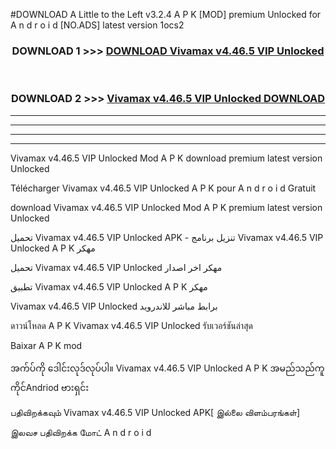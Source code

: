 #DOWNLOAD A Little to the Left v3.2.4 A P K [MOD] premium Unlocked for A n d r o i d [NO.ADS] latest version 1ocs2 



<div align="center">

<h3>DOWNLOAD 1 >>> <a href="https://downloadmod1.web.app/?judul=Vivamax v4.46.5 VIP Unlocked   ">DOWNLOAD Vivamax v4.46.5 VIP Unlocked   </a></h3><br>

<h3>DOWNLOAD 2 >>> <a href="https://downloadmod1.web.app/?judul=Vivamax v4.46.5 VIP Unlocked   ">Vivamax v4.46.5 VIP Unlocked    DOWNLOAD </a></h3>

</div>


----------------------------------------------------------

----------------------------------------------------------

----------------------------------------------------------

----------------------------------------------------------


Vivamax v4.46.5 VIP Unlocked    Mod A P K download premium latest version Unlocked

Télécharger Vivamax v4.46.5 VIP Unlocked    A P K pour A n d r o i d Gratuit

download Vivamax v4.46.5 VIP Unlocked    Mod A P K premium latest version Unlocked

تحميل Vivamax v4.46.5 VIP Unlocked    APK - تنزيل برنامج Vivamax v4.46.5 VIP Unlocked    A P K مهكر

تحميل Vivamax v4.46.5 VIP Unlocked    مهكر اخر اصدار

تطبيق Vivamax v4.46.5 VIP Unlocked    A P K مهكر

Vivamax v4.46.5 VIP Unlocked    برابط مباشر للاندرويد

ดาวน์โหลด A P K Vivamax v4.46.5 VIP Unlocked    รับเวอร์ชันล่าสุด

Baixar A P K mod

အက်ပ်ကို ဒေါင်းလုဒ်လုပ်ပါ။ Vivamax v4.46.5 VIP Unlocked    A P K အမည်သည်ကူကိုင်Andriod ဗားရှင်း

பதிவிறக்கவும் Vivamax v4.46.5 VIP Unlocked    APK[ இல்லை விளம்பரங்கள்] 
 
இலவச பதிவிறக்க மோட் A n d r o i d



